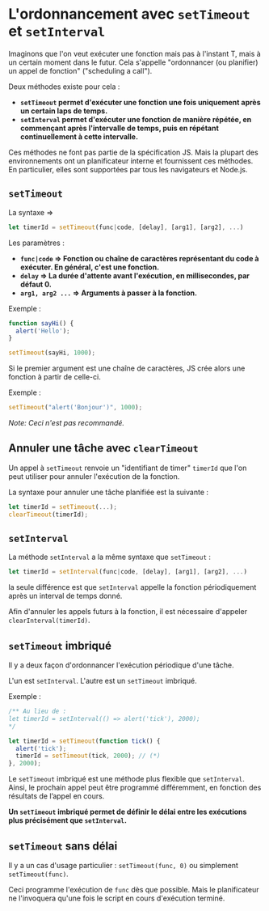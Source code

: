 # L'ordonnancement avec `setTimeout` et `setInterval`

Imaginons que l'on veut exécuter une fonction mais pas à l'instant T, mais à un certain moment dans le futur. Cela s'appelle "ordonnancer (ou planifier) un appel de fonction" ("scheduling a call").

Deux méthodes existe pour cela :

-   **`setTimeout` permet d'exécuter une fonction une fois uniquement après un certain laps de temps.**
-   **`setInterval` permet d'exécuter une fonction de manière répétée, en commençant après l'intervalle de temps, puis en répétant continuellement à cette intervalle.**

Ces méthodes ne font pas partie de la spécification JS. Mais la plupart des environnements ont un planificateur interne et fournissent ces méthodes. En particulier, elles sont supportées par tous les navigateurs et Node.js.

## `setTimeout`

La syntaxe =>

```javascript
let timerId = setTimeout(func|code, [delay], [arg1], [arg2], ...)
```

Les paramètres :

-   **`func|code` => Fonction ou chaîne de caractères représentant du code à exécuter. En général, c'est une fonction.**
-   **`delay` => La durée d'attente avant l'exécution, en millisecondes, par défaut 0.**
-   **`arg1, arg2 ...` => Arguments à passer à la fonction.**

Exemple :

```javascript
function sayHi() {
  alert('Hello');
}

setTimeout(sayHi, 1000);
```

Si le premier argument est une chaîne de caractères, JS crée alors une fonction à partir de celle-ci.

Exemple :

```javascript
setTimeout("alert('Bonjour')", 1000);
```

_Note: Ceci n'est pas recommandé._

## Annuler une tâche avec `clearTimeout`

Un appel à `setTimeout` renvoie un "identifiant de timer" `timerId` que l'on peut utiliser pour annuler l'exécution de la fonction.

La syntaxe pour annuler une tâche planifiée est la suivante :

```javascript
let timerId = setTimeout(...);
clearTimeout(timerId);
```

## `setInterval`

La méthode `setInterval` a la même syntaxe que `setTimeout` :

```javascript
let timerId = setInterval(func|code, [delay], [arg1], [arg2], ...)
```

la seule différence est que `setInterval` appelle la fonction périodiquement après un interval de temps donné.

Afin d'annuler les appels futurs à la fonction, il est nécessaire d'appeler `clearInterval(timerId)`.

## `setTimeout` imbriqué

Il y a deux façon d'ordonnancer l'exécution périodique d'une tâche.

L'un est `setInterval`. L'autre est un `setTimeout` imbriqué.

Exemple :

```javascript
/** Au lieu de :
let timerId = setInterval(() => alert('tick'), 2000);
*/

let timerId = setTimeout(function tick() {
  alert('tick');
  timerId = setTimeout(tick, 2000); // (*)
}, 2000);
```

Le `setTimeout` imbriqué est une méthode plus flexible que `setInterval`. Ainsi, le prochain appel peut être programmé différemment, en fonction des résultats de l’appel en cours.

**Un `setTimeout` imbriqué permet de définir le délai entre les exécutions plus précisément que `setInterval`.**

## `setTimeout` sans délai

Il y a un cas d'usage particulier : `setTimeout(func, 0)` ou simplement `setTimeout(func)`.

Ceci programme l'exécution de `func` dès que possible. Mais le planificateur ne l'invoquera qu'une fois le script en cours d'exécution terminé.
